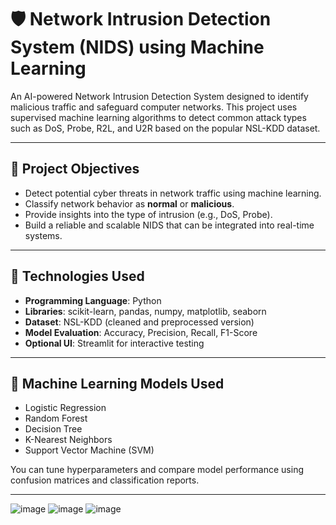 # 🛡️ Network Intrusion Detection System (NIDS) using Machine Learning

An AI-powered Network Intrusion Detection System designed to identify malicious traffic and safeguard computer networks. This project uses supervised machine learning algorithms to detect common attack types such as DoS, Probe, R2L, and U2R based on the popular NSL-KDD dataset.

---

## 🎯 Project Objectives

- Detect potential cyber threats in network traffic using machine learning.
- Classify network behavior as **normal** or **malicious**.
- Provide insights into the type of intrusion (e.g., DoS, Probe).
- Build a reliable and scalable NIDS that can be integrated into real-time systems.

---

## 🧰 Technologies Used

- **Programming Language**: Python
- **Libraries**: scikit-learn, pandas, numpy, matplotlib, seaborn
- **Dataset**: NSL-KDD (cleaned and preprocessed version)
- **Model Evaluation**: Accuracy, Precision, Recall, F1-Score
- **Optional UI**: Streamlit for interactive testing

---

## 🧪 Machine Learning Models Used

- Logistic Regression
- Random Forest
- Decision Tree
- K-Nearest Neighbors
- Support Vector Machine (SVM)

You can tune hyperparameters and compare model performance using confusion matrices and classification reports.

---
![image](https://github.com/user-attachments/assets/ae0f3f2d-de1c-4b3a-883c-1df509817977)
![image](https://github.com/user-attachments/assets/d507201a-4bcc-4475-824d-4fdf4cf274a9)
![image](https://github.com/user-attachments/assets/64fda859-ea42-4bc9-b854-e24eda74078a)


